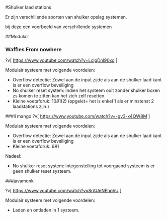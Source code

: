 #Shulker laad stations


Er zijn verschillende soorten van shulker opslag systemen.

bij deze een voorbeeld van verschillende systemen



##Modulair

### Waffles From nowhere
?v[ https://www.youtube.com/watch?v=LclgDnl90xo ]

Modulair systeem met volgende voordelen:
* Overflow detectie: Zowel aan de input zijde als aan de shulker laad kant is er een overflow beveiliging
* No shulker reset system: Indien het systeem ooit zonder shulker boxen zs komen te zitten kan het zich zelf resetten.
* Kleine voetafdruk: 10*8*1(2) (opgelet= het is enkel 1 als er minstenst 2 laadstations zijn.)

###il mango
?v[ https://www.youtube.com/watch?v=-gv3-x4QW8M ]

Modulair systeem met volgende voordelen:
* Overflow detectie: Zowel aan de input zijde als aan de shulker laad kant is er een overflow beveiliging
* Kleine voetafdruk: 6*9*1

Nadeel:
* No shulker reset system: integenstelling tot voorgaand systeem is er geen shulker reset systeem.


###javamonk

?v[ https://www.youtube.com/watch?v=8rAUeNEhphU ]

Modulair systeem met volgende voordelen:
* Laden en ontladen in 1 systeem.
